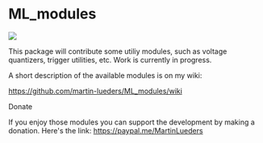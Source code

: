 # ML_modules

![](https://github.com/martin-lueders/ML_modules/blob/master/images/ML_modules.png)

This package will contribute some utiliy modules, such as voltage quantizers, trigger utilities, etc.
Work is currently in progress.

A short description of the available modules is on my wiki:

https://github.com/martin-lueders/ML_modules/wiki

Donate

If you enjoy those modules you can support the development by making a donation. Here's the link: https://paypal.me/MartinLueders
